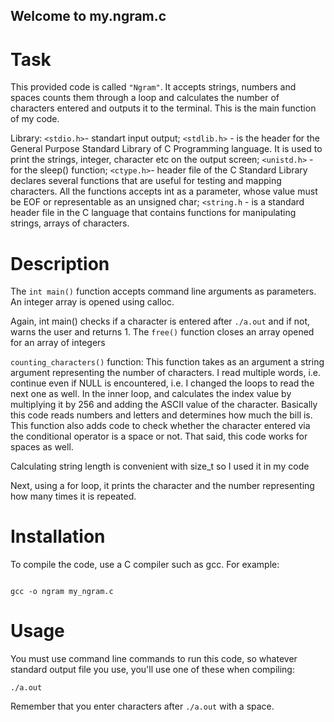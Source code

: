 ## Welcome to my.ngram.c

# Task

This provided code is called `"Ngram"`. It accepts strings, numbers and spaces counts them through a loop and calculates the number of characters entered and outputs it to the terminal. This is the main function of my code.

Library: `<stdio.h>`- standart input output; `<stdlib.h>` -  is the header for the General Purpose Standard Library of C Programming language. It is used to print the strings, integer, character etc on the output screen; `<unistd.h>` - for the sleep() function; `<ctype.h>`- header file of the C Standard Library declares several functions that are useful for testing and mapping characters. All the functions accepts int as a parameter, whose value must be EOF or representable as an unsigned char; `<string.h` - is a standard header file in the C language that contains functions for manipulating strings, arrays of characters.

# Description

The `int main()` function accepts command line arguments as parameters. An integer array is opened using calloc.

 Again, int main() checks if a character is entered after `./a.out` and if not, warns the user and returns 1.
 The `free()` function closes an array opened for an array of integers

`counting_characters()` function: This function takes as an argument a string argument representing the number of characters. I read multiple words, i.e. continue even if NULL is encountered, i.e. I changed the loops to read the next one as well. In the inner loop, and calculates the index value by multiplying it by 256 and adding the ASCII value of the character. Basically this code reads numbers and letters and determines how much the bill is. This function also adds code to check whether the character entered via the conditional operator is a space or not. That said, this code works for spaces as well.

 Calculating string length is convenient with size_t so I used it in my code

 Next, using a for loop, it prints the character and the number representing how many times it is repeated.

# Installation

To compile the code, use a C compiler such as gcc. For example:
```

gcc -o ngram my_ngram.c
```
# Usage

You must use command line commands to run this code, so whatever standard output file you use, you'll use one of these when compiling: 
```
./a.out 
```
Remember that you enter characters after `./a.out` with a space.
